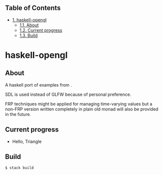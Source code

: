 <div id="table-of-contents">
<h2>Table of Contents</h2>
<div id="text-table-of-contents">
<ul>
<li><a href="#sec-1">1. haskell-opengl</a>
<ul>
<li><a href="#sec-1-1">1.1. About</a></li>
<li><a href="#sec-1-2">1.2. Current progress</a></li>
<li><a href="#sec-1-3">1.3. Build</a></li>
</ul>
</li>
</ul>
</div>
</div>

# haskell-opengl<a id="sec-1" name="sec-1"></a>

## About<a id="sec-1-1" name="sec-1-1"></a>

A haskell port of examples from .

SDL is used instead of GLFW because of personal preference.

FRP techniques might be applied for managing time-varying values but a
non-FRP version written completely in plain old monad will also be
provided in the future.

## Current progress<a id="sec-1-2" name="sec-1-2"></a>

-   Hello, Triangle

## Build<a id="sec-1-3" name="sec-1-3"></a>

    $ stack build
